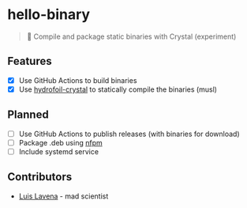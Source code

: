 # hello-binary
> 🧪 Compile and package static binaries with Crystal (experiment)

## Features

- [x] Use GitHub Actions to build binaries
- [x] Use [hydrofoil-crystal](https://github.com/luislavena/hydrofoil-crystal) to statically compile the binaries (musl)

## Planned

- [ ] Use GitHub Actions to publish releases (with binaries for download)
- [ ] Package .deb using [nfpm](https://github.com/goreleaser/nfpm)
- [ ] Include systemd service

## Contributors

- [Luis Lavena](https://github.com/luislavena) - mad scientist
